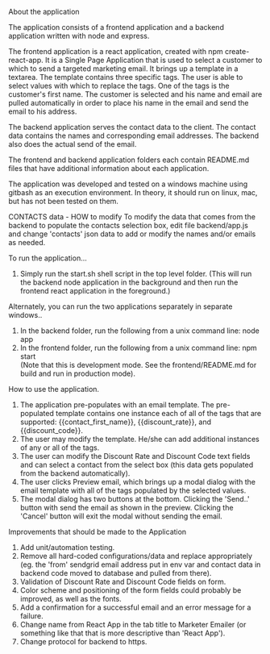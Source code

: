 About the application

The application consists of a frontend application and a backend application written with node and express.

The frontend application is a react application, created with npm create-react-app. It is a Single Page Application that is used to select a customer to which to send a targeted marketing email. It brings up a template in a textarea. The template contains three specific tags. The user is able to select values with which to replace the tags. One of the tags is the customer's first name. The customer is selected and his name and email are pulled automatically in order to place his name in the email and send the email to his address.

The backend application serves the contact data to the client. The contact data contains the names and corresponding email addresses. The backend also does the actual send of the email.

The frontend and backend application folders each contain README.md files that have additional information about each application.

The application was developed and tested on a windows machine using gitbash as an execution environment. In theory, it should run on linux, mac, but has not been tested on them.

CONTACTS data - HOW to modify
To modify the data that comes from the backend to populate the contacts
selection box, edit file backend/app.js and change 'contacts' json data
to add or modify the names and/or emails as needed.

To run the application...
1. Simply run the start.sh shell script in the top level folder.
   (This will run the backend node application in the background and then run
    the frontend react application in the foreground.)

Alternately, you can run the two applications separately in separate windows..
1. In the backend folder, run the following from a unix command line:
      node app
2. In the frontend folder, run the following from a unix command line:
      npm start   
      (Note that this is development mode. See the frontend/README.md for build and run in production mode).

How to use the application.
1. The application pre-populates with an email template. The pre-populated template contains one instance each of all of the tags that are supported:
{{contact_first_name}}, {{discount_rate}}, and {{discount_code}}.
2. The user may modify the template. He/she can add additional instances of any or all of the tags.
3. The user can modify the Discount Rate and Discount Code text fields and can select a contact from the select box (this data gets populated from the backend automatically).
4. The user clicks Preview email, which brings up a modal dialog with the email template with all of the tags populated by the selected values.
5. The modal dialog has two buttons at the bottom. Clicking the 'Send..' button with send the email as shown in the preview. Clicking the 'Cancel' button will exit the modal without sending the email.

Improvements that should be made to the Application
1. Add unit/automation testing.
2. Remove all hard-coded configurations/data and replace appropriately (eg. the 'from' sendgrid email address put in env var and contact data in backend code moved to database and pulled from there).
3. Validation of Discount Rate and Discount Code fields on form.
4. Color scheme and positioning of the form fields could probably be improved, as well as the fonts.
5. Add a confirmation for a successful email and an error message for a failure.
6. Change name from React App in the tab title to Marketer Emailer (or something like that that is more descriptive than 'React App').
7. Change protocol for backend to https.
